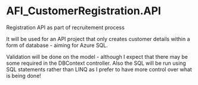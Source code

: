 # AFI_CustomerRegistration.API
Registration API as part of recruitement process

It will be used for an API project that only creates customer details within a form of database - aiming for Azure SQL.

Validation will be done on the model - although I expect that there may be some required in the DBContext controller. Also the SQL will be run using
SQL statements rather than LINQ as I prefer to have more control over what is being done!
